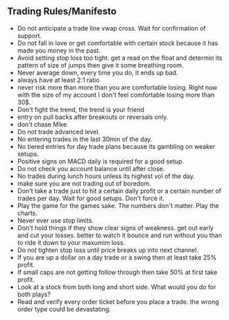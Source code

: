 ## Trading Rules/Manifesto ##
- Do not anticipate a trade line vwap cross. Wait for confirmation of support. 
- Do not fall in love or get comfortable with certain stock because it has made you money in the past.
- Avoid setting stop loss too tight. get a read on the float and determin its pattern of size of jumps then give it some breathing room.
- Never average down, every time you do, it ends up bad. 
- always have at least 2:1 ratio
- never risk more than more than you are comfortable losing. Right now with the size of my account I don't feel comfortable losing more than 30$.
- Don't fight the trend, the trend is your friend
- entry on pull backs after breakouts or reversals only.
- don't chase Mike.
- Do not trade advanced level.
- No entering trades in the last 30min of the day.
- No tiered entries for day trade plans because its gambling on weaker setups.
- Positive signs on MACD daily is required for a good setup.
- Do not check you account balance until after close.
- No trades during lunch hours unless its highest vol of the day. 
- make sure you are not trading out of boredom. 
- Don't take a trade just to hit a certain daily profit or a certain number of trades per day. Wait for good setups. Don't force it.
- Play the game for the games sake. The numbers don't matter. Play the charts.
- Never ever use stop limits.
- Don't hold things if they show clear signs of weakness. get out early and cut your losses. better to watch it bounce and run without you than to ride it down to your maxumim loss. 
- Do not tighten stop loss until price breaks up into next channel.
- If you are up a dollar on a day trade or a swing then at least take 25% profit.
- If small caps are not getting follow through then take 50% at first take profit.
- Look at a stock from both long and short side. What would you do for both plays?
- Read and verify every order ticket before you place a trade. the wrong order type could be devastating.